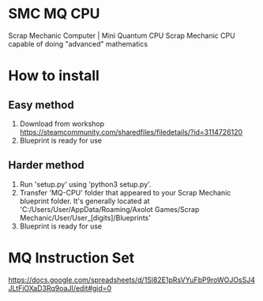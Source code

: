# SMC MQ CPU
 Scrap Mechanic Computer | Mini Quantum CPU
 Scrap Mechanic CPU capable of doing "advanced" mathematics

# How to install
## Easy method
 1. Download from workshop https://steamcommunity.com/sharedfiles/filedetails/?id=3114726120
 2. Blueprint is ready for use

## Harder method
 1. Run 'setup.py' using 'python3 setup.py'.
 2. Transfer 'MQ-CPU' folder that appeared to your Scrap Mechanic blueprint folder. It's generally located at 'C:/Users/User/AppData/Roaming/Axolot Games/Scrap Mechanic/User/User_[digits]/Blueprints'
 3. Blueprint is ready for use

# MQ Instruction Set
 https://docs.google.com/spreadsheets/d/1Sl82E1pRsVYuFbP9roWOJOsSJ4JLtFiOXaD3Rq9oaJI/edit#gid=0
